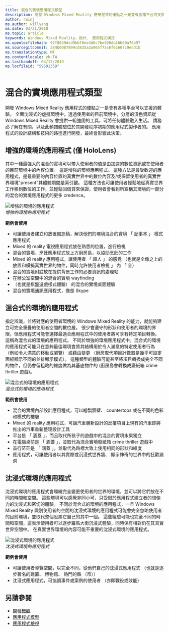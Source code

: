 ```yaml
---
title: 混合的實境應用程式類型
description: 開發 Windows Mixed Reality 應用程式的優點之一是會有各種平台可支援全面沈浸式的虛擬環境，以透過使用者的目前 environmentl 淺資訊圖層的體驗。
author: rwinj
ms.author: willyang
ms.date: 03/21/2018
ms.topic: article
keywords: Windows Mixed Reality，設計、 應用程式模式
ms.openlocfilehash: 97f8039dcd9bbf8ee3d6c7be926db16b60a76b97
ms.sourcegitcommit: 384b0087899cd835a3a965f75c6f6c607c9edd1b
ms.translationtype: MT
ms.contentlocale: zh-TW
ms.lasthandoff: 04/12/2019
ms.locfileid: "59591359"
---
```

# <a name="types-of-mixed-reality-apps"></a>混合的實境應用程式類型

開發 Windows Mixed Reality 應用程式的優點之一是會有各種平台可以支援的體驗。 全面沈浸式的虛擬環境中，透過使用者的目前環境中，分層的淺色資訊從 Windows Mixed Reality 會提供一組強固的工具，可將任何體驗融入生活。 請務必了解在有關，以及此頻譜體驗位於其開發程序初期的應用程式製作者的。 應用程式的設計結構和技術的路徑進行開發，最終會影響此決策。

## <a name="enhanced-environment-apps-hololens-only"></a>增強的環境的應用程式 (僅 HoloLens)

其中一種最強大的混合的實境可以帶入使用者的值是由加速的數位資訊或在使用者的目前環境中的內容位置。 這是增強的環境應用程式。 這種方法是最受歡迎的應用程式，是最重要的內容位置的真實世界中的數位內容及/或保留使用者的真實世界環境"present"其體驗期間是索引鍵。 這種方法也可讓使用者輕鬆地從真實世界工作移到數位的工作，並輕鬆回借貸來保證，使用者會看到所宣稱其環境的一部分的混合的實境應用程式的更多 credence。

![增強的環境的應用程式](images/enhancedenvironmentapps-640px.jpg)<br>
*增強的環境的應用程式*

**範例會使用**
* 可讓使用者建立和放置備忘稿，解決他們的環境混合的實境 「 記事本 」 樣式應用程式
* Mixed 的 reality 電視應用程式放在熟悉的位置，進行檢視
* 混合的實境，烹飪應用程式放上方廚房島，以協助烹飪的工作
* Mixed 的 reality 應用程式，讓使用者 「 超人 」 的感覺 （也就是全像之上的放置和模擬真實世界的物件，同時允許使用者檢視 」 內 「 全）
* 混合的實境附註放在提供背景工作的必要資訊的處理站
* 在辦公室空間中的混合的實境 wayfinding
* （也就是棋盤遊戲樣式體驗） 的混合的實境桌面體驗
* 混合的實境通訊應用程式，像是 Skype

## <a name="blended-environment-apps"></a>混合式的環境的應用程式

指定辨識，並將對應的使用者環境的 Windows Mixed Reality 的能力，就能夠建立可完全重疊的使用者空間的數位層。 很少會遵守的形狀和使用者的環境的界限，但應用程式可能會選擇最適合應用程式中的使用者將可享有特定項目轉換。 這稱為混合式的環境的應用程式。 不同於增強的環境應用程式中，混合式的環境的應用程式可能只在意夠最佳環境會將其結構用於令人滿意的特定使用者行為 （例如令人滿意的移動或瀏覽） 或藉由變更 （廚房取代項目計數器是幾乎可設定面板顯示不同的並排顯示模式）。 這種類型的體驗可能甚至將項目轉換成完全不同的物件，但仍會留粗略的維度做為其基底物件的 (廚房島會轉換成廢紙箱 crime thriller 遊戲)。

![混合式的環境的應用程式](images/blendedenvironmentapps-640px.jpg)<br>
*混合式的環境的應用程式*

**範例會使用**
* 混合的實境內部設計應用程式，可以繪製牆壁、 countertops 或在不同的色彩和模式的樓層
* Mixed 的 reality 應用程式，可讓汽車層新設計的反覆項目上現有的汽車即將推出的汽車重新整理設計工具
* 平台是 「 涵蓋 」，而且取代所孩子的遊戲中的混合的實境水果獨立
* 在電腦桌前是 「 涵蓋 」，並取代為混合實境廢紙箱 crime thriller 遊戲中
* 首行茫茫是 「 涵蓋 」，並取代為路標大致上使用相同的形狀和維度
* 應用程式，可讓使用者以其實際或沉浸式世界牆、 顯示神奇的世界中的狂歡漏洞

## <a name="immersive-environment-apps"></a>沈浸式環境的應用程式

沈浸式環境的應用程式會環繞完全變更使用者的世界的環境，並可以將它們放在不同的時間和空間。 這些環境可以感覺非同小可，只受限於應用程式建立者的想像力的沈浸式和密切的體驗。 不同於混合式的環境的應用程式，一旦 Windows Mixed Reality 識別使用者的空間的沈浸式環境的應用程式可能會完全忽略使用者的目前環境，並取代整個股票它自己的其中一個。 這些經驗可能也完全不同的時間和空間，這表示使用者可以逐步羅馬大街沉浸式體驗，同時保有相對仍在其真實世界空間中。 在真實世界環境的內容可能不重要的沈浸式環境的應用程式。

![沈浸式環境的應用程式](images/windows-mixed-reality-640px.jpg)<br>
*沈浸式環境的應用程式*

**範例會使用**
* 可讓使用者導覽空間，以完全不同，從他們自己的沈浸式應用程式 （也就是逐步著名的建置、 博物館、 熱門的縣 （市））
* 沈浸式應用程式，可協調事件或案例的使用者 （亦即戰役或效能）

## <a name="see-also"></a>另請參閱
* [開發概觀](development-overview.md)
* [應用程式模型](app-model.md)
* [應用程式檢視](app-views.md)
